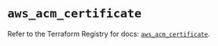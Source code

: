 # `aws_acm_certificate`

Refer to the Terraform Registry for docs: [`aws_acm_certificate`](https://registry.terraform.io/providers/hashicorp/aws/3.76.1/docs/resources/acm_certificate).
